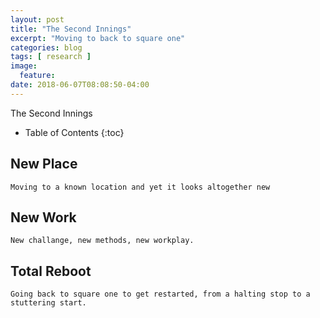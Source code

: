 ```yaml
---
layout: post
title: "The Second Innings"
excerpt: "Moving to back to square one"
categories: blog
tags: [ research ]
image:
  feature:
date: 2018-06-07T08:08:50-04:00
---
```

The Second Innings
* Table of Contents
{:toc}

## New Place
	Moving to a known location and yet it looks altogether new
	
## New Work
	New challange, new methods, new workplay.
	

## Total Reboot
	Going back to square one to get restarted, from a halting stop to a stuttering start.
	

